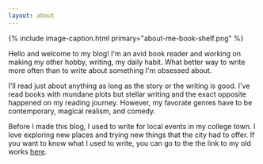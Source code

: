 ```yaml
---
layout: about
---
```


{% include image-caption.html primary="about-me-book-shelf.png" %}

Hello and welcome to my blog! I'm an avid book reader and working on making my other hobby, writing, my daily habit. What better way to write more often than to write about something I'm obsessed about.

I'll read just about anything as long as the story or the writing is good. I've read books with mundane plots but stellar writing and the exact opposite happened on my reading journey. However, my favorate genres have to be contemporary, magical realism, and comedy.

Before I made this blog, I used to write for local events in my college town. I love exploring new places and trying new things that the city had to offer. If you want to know what I used to write, you can go to the the link to my old works <a href="{{ site.dentoniteUrl }}" target="_blank" rel="noopener noreferrer">here</a>.
